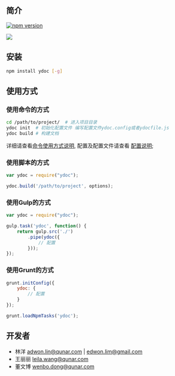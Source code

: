 ## 简介

[![npm version](https://badge.fury.io/js/ydoc.svg)](http://badge.fury.io/js/ydoc)

![](https://nodei.co/npm/ydoc.png?downloads=true&downloadRank=true&stars=true)

## 安装

```bash
npm install ydoc [-g]
```

## 使用方式

### 使用命令的方式

```bash
cd /path/to/project/  # 进入项目目录
ydoc init  # 初始化配置文件 编写配置文件ydoc.config或者ydocfile.js
ydoc build # 构建文档
```
详细请查看[命令使用方式说明](./usage.md), 配置及配置文件请查看 [配置说明](./config.md);

### 使用脚本的方式

```javascript
var ydoc = require("ydoc");

ydoc.build('/path/to/project', options);
```

### 使用Gulp的方式

```javascript
var ydoc = require("ydoc");

gulp.task('ydoc', function() {
    return gulp.src('./')
        .pipe(ydoc({
            // 配置
        }));
});
```

### 使用Grunt的方式

```javascript
grunt.initConfig({
    ydoc: {
        // 配置
    }
});

grunt.loadNpmTasks('ydoc');
```

## 开发者

* 林洋 <adwon.lin@qunar.com> | <edwon.lim@gmail.com>
* 王丽丽 <leila.wang@qunar.com>
* 董文博 <wenbo.dong@qunar.com>
